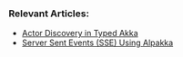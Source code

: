 ### Relevant Articles:

- [Actor Discovery in Typed Akka](https://www.baeldung.com/scala/akka-typed-actor-discovery)
- [Server Sent Events (SSE) Using Alpakka](TBD)
